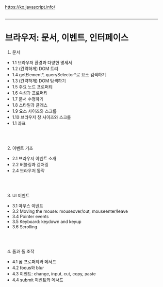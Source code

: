 https://ko.javascript.info/
<br>
<br>

---

# 브라우저: 문서, 이벤트, 인터페이스

1. 문서

- 1.1 브라우저 환경과 다양한 명세서
- 1.2 (간략하게) DOM 트리
- 1.4 getElement*, querySelector*로 요소 검색하기
- 1.3 (간략하게) DOM 탐색하기
- 1.5 주요 노드 프로퍼티
- 1.6 속성과 프로퍼티
- 1.7 문서 수정하기
- 1.8 스타일과 클래스
- 1.9 요소 사이즈와 스크롤
- 1.10 브라우저 창 사이즈와 스크롤
- 1.1 좌표

<br><br>

2. 이벤트 기초

- 2.1 브라우저 이벤트 소개
- 2.2 버블링과 캡처링
- 2.4 브라우저 동작

<br><br>

3. UI 이벤트

- 3.1 마우스 이벤트
- 3.2 Moving the mouse: mouseover/out, mouseenter/leave
- 3.4 Pointer events
- 3.5 Keyboard: keydown and keyup
- 3.6 Scrolling

<br><br>

4. 폼과 폼 조작

- 4.1 폼 프로퍼티와 메서드
- 4.2 focus와 blur
- 4.3 이벤트: change, input, cut, copy, paste
- 4.4 submit 이벤트와 메서드